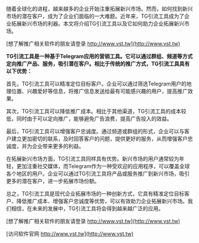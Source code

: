 随着全球化的进程，越来越多的企业开始注重拓展新兴市场。然而，如何找到新兴市场的潜在客户，成为了企业们面临的一大难题。近年来，TG引流工具成为了企业拓展新兴市场的利器。本文将介绍TG引流工具以及它如何助力企业拓展新兴市场。

[想了解推广相关软件的朋友请登录 http://www.vst.tw](http://www.vst.tw)

**TG引流工具是一种基于Telegram应用的营销工具。它可以通过群组、频道等方式定向推广产品、服务，吸引潜在客户。相比于传统的推广方式，TG引流工具具有以下优势：**

首先，TG引流工具可以精准定位目标客户。企业可以通过筛选Telegram用户的地理位置、兴趣爱好等信息，将推广信息发送给最有可能感兴趣的用户，提高推广效果。

其次，TG引流工具可以降低推广成本。相比于其他渠道，TG引流工具的成本较低，同时由于可以定向推广，能够避免广告浪费，提高广告投入的效益。

最后，TG引流工具可以增强客户忠诚度。通过频道或群组的形式，企业可以与客户建立更加密切的联系，及时回答客户的问题，提供更好的服务，从而增强客户忠诚度，并为企业带来更多的利益。

在拓展新兴市场方面，TG引流工具同样具有优势。新兴市场的用户通常较为年轻，更加注重社交媒体，而Telegram作为一种受欢迎的应用程序，可以覆盖全球各个地区的用户。企业可以通过TG引流工具将产品或服务推广到新兴市场，吸引更多的潜在客户，进一步拓展市场份额。

总之，TG引流工具是现代企业拓展市场的一种创新方式，它具有精准定位目标客户、降低推广成本、增强客户忠诚度等优势，可以有效助力企业拓展新兴市场。我们相信，在未来的发展中，TG引流工具将会得到越来越广泛的应用。

[想了解推广相关软件的朋友请登录 http://www.vst.tw](http://www.vst.tw)


[访问软件官网 http://www.vst.tw](http://www.vst.tw)
